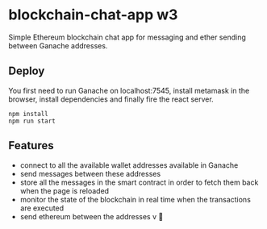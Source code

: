 # blockchain-chat-app w3
Simple Ethereum blockchain chat app for messaging and ether sending between Ganache addresses.

## Deploy
You first need to run Ganache on localhost:7545, install metamask in the browser, install dependencies and finally fire the react server.
```
npm install
npm run start
```

## Features
* connect to all the available wallet addresses available in Ganache
* send messages between these addresses
* store all the messages in the smart contract in order to fetch them back when the page is reloaded
* monitor the state of the blockchain in real time when the transactions are executed
* send ethereum between the addresses v
🎉